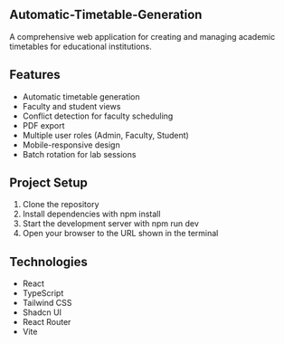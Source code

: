 ## Automatic-Timetable-Generation
A comprehensive web application for creating and managing academic timetables for educational institutions.
## Features
* Automatic timetable generation
* Faculty and student views
* Conflict detection for faculty scheduling
* PDF export
* Multiple user roles (Admin, Faculty, Student)
* Mobile-responsive design
* Batch rotation for lab sessions
## Project Setup
1. Clone the repository
2. Install dependencies with npm install
3. Start the development server with npm run dev
4. Open your browser to the URL shown in the terminal
## Technologies
* React
* TypeScript
* Tailwind CSS
* Shadcn UI
* React Router
* Vite
